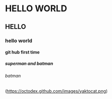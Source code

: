 # HELLO WORLD
## HELLO
### hello world
#### git hub first time
##### superman and batman
###### batman
(https://octodex.github.com/images/yaktocat.png)
